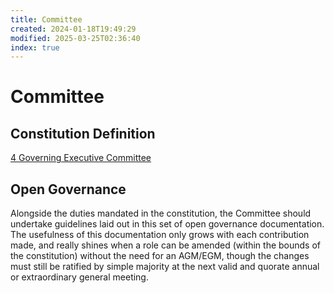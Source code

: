 ```yaml
---
title: Committee
created: 2024-01-18T19:49:29
modified: 2025-03-25T02:36:40
index: true
---
```


# Committee

## Constitution Definition

[4 Governing Executive Committee](../documents/Constitution.md#4%20Governing%20Executive%20Committee)

## Open Governance

Alongside the duties mandated in the constitution, the Committee should undertake guidelines laid out in this set of open governance documentation. The usefulness of this documentation only grows with each contribution made, and really shines when a role can be amended (within the bounds of the constitution) without the need for an AGM/EGM, though the changes must still be ratified by simple majority at the next valid and quorate annual or extraordinary general meeting.

